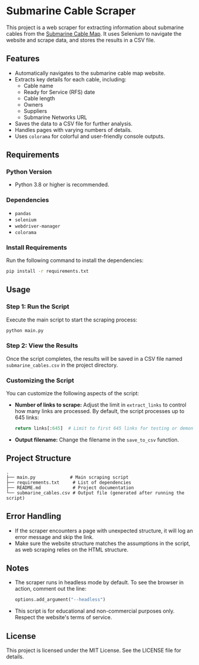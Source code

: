 # Submarine Cable Scraper

This project is a web scraper for extracting information about submarine cables from the [Submarine Cable Map](https://www.submarinecablemap.com/). It uses Selenium to navigate the website and scrape data, and stores the results in a CSV file.

## Features
- Automatically navigates to the submarine cable map website.
- Extracts key details for each cable, including:
  - Cable name
  - Ready for Service (RFS) date
  - Cable length
  - Owners
  - Suppliers
  - Submarine Networks URL
- Saves the data to a CSV file for further analysis.
- Handles pages with varying numbers of details.
- Uses `colorama` for colorful and user-friendly console outputs.

## Requirements

### Python Version
- Python 3.8 or higher is recommended.

### Dependencies
- `pandas`
- `selenium`
- `webdriver-manager`
- `colorama`

### Install Requirements
Run the following command to install the dependencies:
```bash
pip install -r requirements.txt
```

## Usage

### Step 1: Run the Script
Execute the main script to start the scraping process:
```bash
python main.py
```

### Step 2: View the Results
Once the script completes, the results will be saved in a CSV file named `submarine_cables.csv` in the project directory.

### Customizing the Script
You can customize the following aspects of the script:
- **Number of links to scrape:** Adjust the limit in `extract_links` to control how many links are processed. By default, the script processes up to 645 links:
  ```python
  return links[:645]  # Limit to first 645 links for testing or demonstration
  ```
- **Output filename:** Change the filename in the `save_to_csv` function.

## Project Structure
```
.
├── main.py             # Main scraping script
├── requirements.txt     # List of dependencies
├── README.md            # Project documentation
└── submarine_cables.csv # Output file (generated after running the script)
```

## Error Handling
- If the scraper encounters a page with unexpected structure, it will log an error message and skip the link.
- Make sure the website structure matches the assumptions in the script, as web scraping relies on the HTML structure.

## Notes
- The scraper runs in headless mode by default. To see the browser in action, comment out the line:
  ```python
  options.add_argument("--headless")
  ```
- This script is for educational and non-commercial purposes only. Respect the website's terms of service.

## License
This project is licensed under the MIT License. See the LICENSE file for details.

